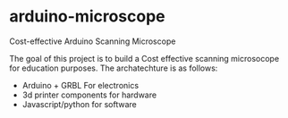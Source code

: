 # arduino-microscope
Cost-effective Arduino Scanning Microscope

The goal of this project is to build a Cost effective scanning microsocope for education purposes.  The archatechture is as follows:

* Arduino + GRBL For electronics
* 3d printer components for hardware
* Javascript/python for software